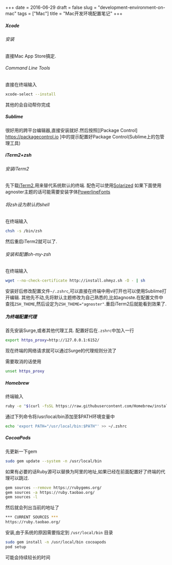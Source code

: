+++
date = 2016-06-29
draft = false
slug = "development-environment-on-mac"
tags = ["Mac"]
title = "Mac开发环境配置笔记"
+++

##### Xcode
###### 安装
直接Mac App Store搞定.
###### Command Line Tools
直接在终端输入
```bash
xcode-select --install
```
其他的会自动帮你完成 
##### Sublime
很好用的跨平台编辑器,直接安装就好.然后按照[[Package Control] https://packagecontrol.io ]中的提示配置好Package Control(Sublime上的包管理工具)
##### iTerm2+zsh
###### 安装iTerm2
先下载[iTerm2](https://www.iterm2.com),用来替代系统默认的终端.
配色可以使用[Solarized](https://github.com/altercation/solarized)
如果下面使用agnoster主题的话可能需要安装字体[PowerlineFonts](https://github.com/powerline/fonts)
###### 将zsh设为默认的shell
在终端输入
```bash
chsh -s /bin/zsh
```
然后重启iTerm2就可以了.
###### 安装和配置oh-my-zsh
在终端输入
```bash
wget --no-check-certificate http://install.ohmyz.sh -O - | sh
```
安装好后修改配置文件`~/.zshrc`,可以直接在终端中用vi打开也可以使用Sublime打开编辑.
其他先不动,先将默认主题修改为自己熟悉的,比如agnoste.在配置文件中查找`ZSH_THEME`,然后设定为`ZSH_THEME="agnoster"`.重启iTerm2后就能看到效果了.
##### 为终端配置代理
首先安装Surge,或者其他代理工具.
配置好后在`.zshrc`中加入一行
```bash
export https_proxy=http://127.0.0.1:6152/
```
现在终端的网络请求就可以通过Surge的代理规则分流了

需要取消的话使用
```bash
unset https_proxy
```
##### Homebrew
终端输入
```bash
ruby -e "$(curl -fsSL https://raw.githubusercontent.com/Homebrew/install/master/install)"
```
通过下列命令将/usr/local/bin添加至$PATH环境变量中
```bash
echo 'export PATH="/usr/local/bin:$PATH"' >> ~/.zshrc
```
##### CocoaPods
先更新一下gem
```bash
sudo gem update --system -n /usr/local/bin
```
如果有必要的话Ruby源可以替换为阿里的地址,如果已经在前面配置好了终端的代理可以跳过.
```bash
gem sources --remove https://rubygems.org/
gem sources -a https://ruby.taobao.org/
gem sources -l
```
然后就会列出当前的地址了
```bash
*** CURRENT SOURCES ***
https://ruby.taobao.org/
```
安装,由于系统的原因需要指定到 `/usr/local/bin` 目录
```bash
sudo gem install -n /usr/local/bin cocoapods
pod setup
```
可能会持续较长的时间
